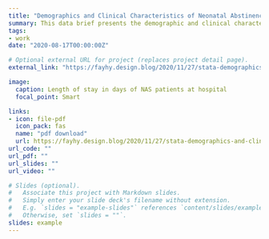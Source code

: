 ```yaml
---
title: "Demographics and Clinical Characteristics of Neonatal Abstinence Syndrome (NAS) in Texas, 2019"            
summary: This data brief presents the demographic and clinical characteristics of non-iatrogenic NAS cases recorded among 692 hospitals in Texas, 2019. 
tags:
- work
date: "2020-08-17T00:00:00Z"

# Optional external URL for project (replaces project detail page). 
external_link: "https://fayhy.design.blog/2020/11/27/stata-demographics-and-clinical-characteristics-of-neonatal-abstinence-syndrome-in-texas-2019/"

image:
  caption: Length of stay in days of NAS patients at hospital 
  focal_point: Smart

links:
- icon: file-pdf
  icon_pack: fas
  name: "pdf download"
  url: https://fayhy.design.blog/2020/11/27/stata-demographics-and-clinical-characteristics-of-neonatal-abstinence-syndrome-in-texas-2019/
url_code: ""
url_pdf: ""
url_slides: ""
url_video: ""

# Slides (optional).
#   Associate this project with Markdown slides.
#   Simply enter your slide deck's filename without extension.
#   E.g. `slides = "example-slides"` references `content/slides/example-slides.md`.
#   Otherwise, set `slides = ""`.
slides: example
---
```

